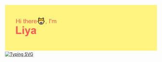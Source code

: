 <img src="https://github.com/LiyaVysotskaya/LiyaVysotskaya/blob/main/header.png?raw=true" alt="Header">
<a href="https://git.io/typing-svg" style="align-self: center;"><img src="https://readme-typing-svg.herokuapp.com?font=Fira+Code&pause=1000&color=FF5757&width=435&lines=Frontend-developer" alt="Typing SVG" /></a>
<!-- <img src="https://media.giphy.com/media/WUlplcMpOCEmTGBtBW/giphy.gif" width="30"> -->
